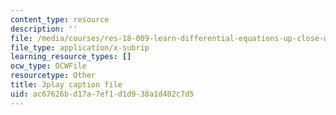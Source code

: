 ```yaml
---
content_type: resource
description: ''
file: /media/courses/res-18-009-learn-differential-equations-up-close-with-gilbert-strang-and-cleve-moler-fall-2015/ac67626bd17a7ef1d1d938a1d402c7d5_ZvL88xqYSak.srt
file_type: application/x-subrip
learning_resource_types: []
ocw_type: OCWFile
resourcetype: Other
title: 3play caption file
uid: ac67626b-d17a-7ef1-d1d9-38a1d402c7d5
---
```

